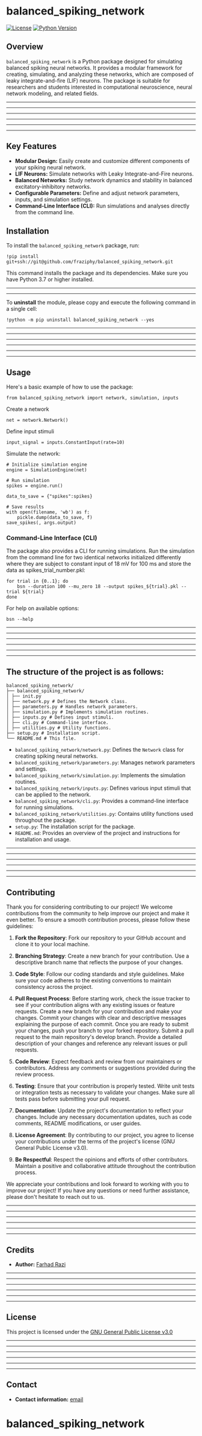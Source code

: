 # balanced_spiking_network

[![License](https://img.shields.io/badge/license-GNU%20GPL%20v3.0-blue.svg)](LICENSE)
[![Python Version](https://img.shields.io/badge/python-3.7+-blue.svg)]()

## Overview

`balanced_spiking_network` is a Python package designed for simulating balanced spiking neural networks. It provides a modular framework for creating, simulating, and analyzing these networks, which are composed of leaky integrate-and-fire (LIF) neurons. The package is suitable for researchers and students interested in computational neuroscience, neural network modeling, and related fields.

------------------------------------------------------------------------------------------------------------
------------------------------------------------------------------------------------------------------------
------------------------------------------------------------------------------------------------------------
------------------------------------------------------------------------------------------------------------
------------------------------------------------------------------------------------------------------------
------------------------------------------------------------------------------------------------------------

## Key Features

-   **Modular Design:** Easily create and customize different components of your spiking neural network.
-   **LIF Neurons:** Simulate networks with Leaky Integrate-and-Fire neurons.
-   **Balanced Networks:** Study network dynamics and stability in balanced excitatory-inhibitory networks.
-   **Configurable Parameters:** Define and adjust network parameters, inputs, and simulation settings.
-   **Command-Line Interface (CLI):** Run simulations and analyses directly from the command line.

## Installation

To install the `balanced_spiking_network` package, run:
```
!pip install git+ssh://git@github.com/fraziphy/balanced_spiking_network.git
```

This command installs the package and its dependencies. Make sure you have Python 3.7 or higher installed.

------------------------------------------------------------------------------------------------------------
------------------------------------------------------------------------------------------------------------

To **uninstall** the module, please copy and execute the following command in a single cell:

```
!python -m pip uninstall balanced_spiking_network --yes
```

------------------------------------------------------------------------------------------------------------
------------------------------------------------------------------------------------------------------------
------------------------------------------------------------------------------------------------------------
------------------------------------------------------------------------------------------------------------
------------------------------------------------------------------------------------------------------------
------------------------------------------------------------------------------------------------------------

## Usage

Here's a basic example of how to use the package:

```
from balanced_spiking_network import network, simulation, inputs
```

Create a network

```
net = network.Network()
```

Define input stimuli

```
input_signal = inputs.ConstantInput(rate=10)
```

Simulate the network:

```
# Initialize simulation engine
engine = SimulationEngine(net)

# Run simulation
spikes = engine.run()

data_to_save = {"spikes":spikes}

# Save results
with open(filename, 'wb') as f:
    pickle.dump(data_to_save, f)
save_spikes(, args.output)

```

### Command-Line Interface (CLI)

The package also provides a CLI for running simulations. Run the simulation from the command line for two identical networks initialized differently where they are subject to constant input of 18 mV for 100 ms and store the data as spikes_trial_number.pkl:

```
for trial in {0..1}; do
	bsn --duration 100 --mu_zero 18 --output spikes_${trial}.pkl --trial ${trial}
done
```

For help on available options:

```
bsn --help
```

------------------------------------------------------------------------------------------------------------
------------------------------------------------------------------------------------------------------------
------------------------------------------------------------------------------------------------------------
------------------------------------------------------------------------------------------------------------
------------------------------------------------------------------------------------------------------------
------------------------------------------------------------------------------------------------------------

## The structure of the project is as follows:
```
balanced_spiking_network/
├── balanced_spiking_network/
│ ├── init.py
│ ├── network.py # Defines the Network class.
│ ├── parameters.py # Handles network parameters.
│ ├── simulation.py # Implements simulation routines.
│ ├── inputs.py # Defines input stimuli.
│ ├── cli.py # Command-line interface.
│ ├── utilities.py # Utility functions.
├── setup.py # Installation script.
└── README.md # This file.

```

-   `balanced_spiking_network/network.py`: Defines the `Network` class for creating spiking neural networks.
-   `balanced_spiking_network/parameters.py`: Manages network parameters and settings.
-   `balanced_spiking_network/simulation.py`: Implements the simulation routines.
-   `balanced_spiking_network/inputs.py`: Defines various input stimuli that can be applied to the network.
-   `balanced_spiking_network/cli.py`: Provides a command-line interface for running simulations.
-   `balanced_spiking_network/utilities.py`: Contains utility functions used throughout the package.
-   `setup.py`:  The installation script for the package.
-   `README.md`: Provides an overview of the project and instructions for installation and usage.

------------------------------------------------------------------------------------------------------------
------------------------------------------------------------------------------------------------------------
------------------------------------------------------------------------------------------------------------
------------------------------------------------------------------------------------------------------------
------------------------------------------------------------------------------------------------------------
------------------------------------------------------------------------------------------------------------

## Contributing

Thank you for considering contributing to our project! We welcome contributions from the community to help improve our project and make it even better. To ensure a smooth contribution process, please follow these guidelines:

1. **Fork the Repository**: Fork our repository to your GitHub account and clone it to your local machine.

2. **Branching Strategy**: Create a new branch for your contribution. Use a descriptive branch name that reflects the purpose of your changes.

3. **Code Style**: Follow our coding standards and style guidelines. Make sure your code adheres to the existing conventions to maintain consistency across the project.

4. **Pull Request Process**:
    Before starting work, check the issue tracker to see if your contribution aligns with any existing issues or feature requests.
    Create a new branch for your contribution and make your changes.
    Commit your changes with clear and descriptive messages explaining the purpose of each commit.
    Once you are ready to submit your changes, push your branch to your forked repository.
    Submit a pull request to the main repository's develop branch. Provide a detailed description of your changes and reference any relevant issues or pull requests.

5. **Code Review**: Expect feedback and review from our maintainers or contributors. Address any comments or suggestions provided during the review process.

6. **Testing**: Ensure that your contribution is properly tested. Write unit tests or integration tests as necessary to validate your changes. Make sure all tests pass before submitting your pull request.

7. **Documentation**: Update the project's documentation to reflect your changes. Include any necessary documentation updates, such as code comments, README modifications, or user guides.

8. **License Agreement**: By contributing to our project, you agree to license your contributions under the terms of the project's license (GNU General Public License v3.0).

9. **Be Respectful**: Respect the opinions and efforts of other contributors. Maintain a positive and collaborative attitude throughout the contribution process.

We appreciate your contributions and look forward to working with you to improve our project! If you have any questions or need further assistance, please don't hesitate to reach out to us.

------------------------------------------------------------------------------------------------------------
------------------------------------------------------------------------------------------------------------
------------------------------------------------------------------------------------------------------------
------------------------------------------------------------------------------------------------------------
------------------------------------------------------------------------------------------------------------
------------------------------------------------------------------------------------------------------------

## Credits

- **Author:** [Farhad Razi](https://github.com/fraziphy)

------------------------------------------------------------------------------------------------------------
------------------------------------------------------------------------------------------------------------
------------------------------------------------------------------------------------------------------------
------------------------------------------------------------------------------------------------------------
------------------------------------------------------------------------------------------------------------
------------------------------------------------------------------------------------------------------------

## License

This project is licensed under the [GNU General Public License v3.0](LICENSE)

------------------------------------------------------------------------------------------------------------
------------------------------------------------------------------------------------------------------------
------------------------------------------------------------------------------------------------------------
------------------------------------------------------------------------------------------------------------
------------------------------------------------------------------------------------------------------------
------------------------------------------------------------------------------------------------------------

## Contact

- **Contact information:** [email](farhad.razi.1988@gmail.com)
# balanced_spiking_network
